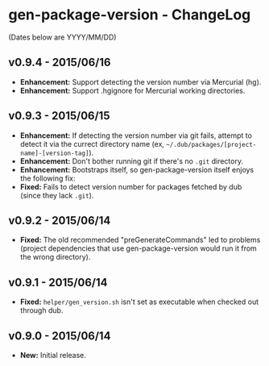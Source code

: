﻿gen-package-version - ChangeLog
===============================

(Dates below are YYYY/MM/DD)

v0.9.4 - 2015/06/16
-------------------
- **Enhancement:** Support detecting the version number via Mercurial (hg).
- **Enhancement:** Support .hgignore for Mercurial working directories.

v0.9.3 - 2015/06/15
-------------------
- **Enhancement:** If detecting the version number via git fails, attempt to detect it via the currect directory name (ex, ```~/.dub/packages/[project-name]-[version-tag]```).
- **Enhancement:** Don't bother running git if there's no ```.git``` directory.
- **Enhancement:** Bootstraps itself, so gen-package-version itself enjoys the following fix:
- **Fixed:** Fails to detect version number for packages fetched by dub (since they lack ```.git```).

v0.9.2 - 2015/06/14
-------------------
- **Fixed:** The old recommended "preGenerateCommands" led to problems (project dependencies that use gen-package-version would run it from the wrong directory).

v0.9.1 - 2015/06/14
-------------------
- **Fixed:** ```helper/gen_version.sh``` isn't set as executable when checked out through dub.

v0.9.0 - 2015/06/14
-------------------
- **New:** Initial release.
